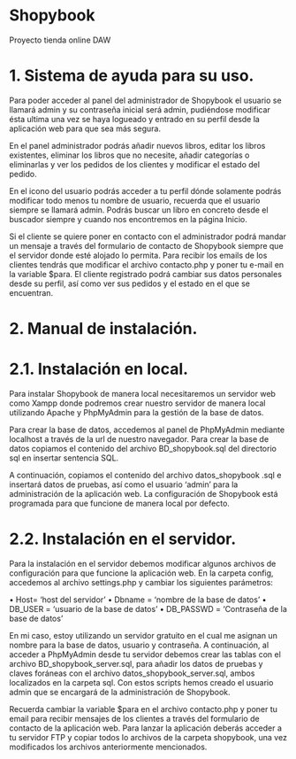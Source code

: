 # Shopybook
Proyecto tienda online DAW 

# 1.	Sistema de ayuda para su uso.

Para poder acceder al panel del administrador de Shopybook el usuario se llamará admin y su contraseña inicial será admin, pudiéndose modificar ésta ultima una vez se haya logueado y entrado en su perfil desde la aplicación web para que sea más segura.

En el panel administrador podrás añadir nuevos libros, editar los libros existentes, eliminar los libros que no necesite, añadir categorías o eliminarlas y ver los pedidos de los clientes y modificar el estado del pedido.

En el icono del usuario podrás acceder a tu perfil dónde solamente podrás modificar todo menos tu nombre de usuario, recuerda que el usuario siempre se llamará admin.
Podrás buscar un libro en concreto desde el buscador siempre y cuando nos encontremos en la página Inicio.

Si el cliente se quiere poner en contacto con el administrador podrá mandar un mensaje a través del formulario de contacto de Shopybook siempre que el servidor donde esté alojado lo permita. Para recibir los emails de los clientes tendrás que modificar el archivo contacto.php y poner tu e-mail en la variable $para.
El cliente registrado podrá cambiar sus datos personales desde su perfil, así como ver sus pedidos y el estado en el que se encuentran.


# 2.	Manual de instalación.
#  2.1.	Instalación en local.

Para instalar Shopybook de manera local necesitaremos un servidor web como Xampp donde podremos crear nuestro servidor de manera local utilizando Apache y PhpMyAdmin para la gestión de la base de datos.

Para crear la base de datos, accedemos al panel de PhpMyAdmin mediante localhost a través de la url de nuestro navegador. Para crear la base de datos copiamos el contenido del archivo BD_shopybook.sql del directorio sql en insertar sentencia SQL.

A continuación, copiamos el contenido del archivo datos_shopybook .sql e insertará datos de pruebas, así como el usuario ‘admin’ para la administración de la aplicación web.
La configuración de Shopybook está programada para que funcione de manera local por defecto.
 
#  2.2.	Instalación en el servidor.

Para la instalación en el servidor debemos modificar algunos archivos de configuración para que funcione la aplicación web.
En la carpeta config, accedemos al archivo settings.php y cambiar los siguientes parámetros:

•	Host= ‘host del servidor’
•	Dbname = ‘nombre de la base de datos’
•	DB_USER = ‘usuario de la base de datos’
•	DB_PASSWD = ‘Contraseña de la base de datos’

En mi caso, estoy utilizando un servidor gratuito en el cual me asignan un nombre para la base de datos, usuario y contraseña.
A continuación, al acceder a PhpMyAdmin desde tu servidor debemos crear las tablas con el archivo BD_shopybook_server.sql, para añadir los datos de pruebas y claves foráneas con el archivo datos_shopybook_server.sql, ambos localizados en la carpeta sql.
Con estos scripts hemos creado el usuario admin que se encargará de la administración de Shopybook.

Recuerda cambiar la variable $para en el archivo contacto.php y poner tu email para recibir mensajes de los clientes a través del formulario de contacto de la aplicación web.
Para lanzar la aplicación deberás acceder a tu servidor FTP y copiar todos lo archivos de la carpeta shopybook, una vez modificados los archivos anteriormente mencionados.
